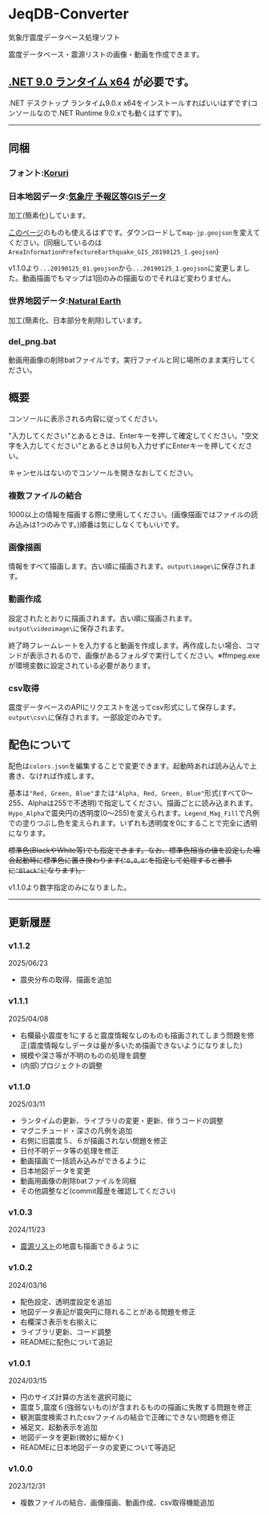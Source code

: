 # JeqDB-Converter

気象庁震度データベース処理ソフト

震度データベース・震源リストの画像・動画を作成できます。

## **[.NET 9.0 ランタイム x64](https://dotnet.microsoft.com/ja-jp/download/dotnet/9.0)** が必要です。

.NET デスクトップ ランタイム9.0.x x64をインストールすればいいはずです(コンソールなので.NET Runtime 9.0.xでも動くはずです)。

---

## 同梱

### フォント:[Koruri](https://koruri.github.io/)

### 日本地図データ:[気象庁 予報区等GISデータ](https://www.data.jma.go.jp/developer/gis.html)
加工(簡素化)しています。

[このページ](https://github.com/Ichihai1415/JMA-GIS-GeoJSON)のものも使えるはずです。ダウンロードして`map-jp.geojson`を変えてください。(同梱しているのは`AreaInformationPrefectureEarthquake_GIS_20190125_1.geojson`)

v1.1.0より`...20190125_01.geojson`から`...20190125_1.geojson`に変更しました。動画描画でもマップは1回のみの描画なのでそれほど変わりません。

### 世界地図データ:[Natural Earth](https://www.naturalearthdata.com/downloads/)
加工(簡素化、日本部分を削除)しています。

### del_png.bat
動画用画像の削除batファイルです。実行ファイルと同じ場所のまま実行してください。

## 概要

コンソールに表示される内容に従ってください。

"入力してください"とあるときは、Enterキーを押して確定してください。"空文字を入力してください"とあるときは何も入力せずにEnterキーを押してください。

キャンセルはないのでコンソールを開きなおしてください。

### 複数ファイルの結合

1000以上の情報を描画する際に使用してください。(画像描画ではファイルの読み込みは1つのみです。)順番は気にしなくてもいいです。

### 画像描画

情報をすべて描画します。古い順に描画されます。`output\image\`に保存されます。

### 動画作成

設定されたとおりに描画されます。古い順に描画されます。`output\videoimage\`に保存されます。

終了時フレームレートを入力すると動画を作成します。再作成したい場合、コマンドが表示されるので、画像があるフォルダで実行してください。※ffmpeg.exeが環境変数に設定されている必要があります。

### csv取得

震度データベースのAPIにリクエストを送ってcsv形式にして保存します。`output\csv\`に保存されます。一部設定のみです。

## 配色について

配色は`colors.json`を編集することで変更できます。起動時あれば読み込んで上書き、なければ作成します。

基本は`"Red, Green, Blue"`または`"Alpha, Red, Green, Blue"`形式(すべて0～255、Alphaは255で不透明)で指定してください。描画ごとに読み込まれます。 `Hypo_Alpha`で震央円の透明度(0～255)を変えられます。`Legend_Mag_Fill`で凡例での塗りつぶし色を変えられます。いずれも透明度を0にすることで完全に透明になります。

~~標準色(BlackやWhite等)でも指定できます。なお、標準色相当の値を設定した場合起動時に標準色に置き換わります(`"0,0,0"`を指定して処理すると勝手に`"Black"`になります)。~~

v1.1.0より数字指定のみになりました。

---

## 更新履歴

### v1.1.2

2025/06/23

- 震央分布の取得、描画を追加

### v1.1.1

2025/04/08

- 右欄最小震度を1にすると震度情報なしのものも描画されてしまう問題を修正(震度情報なしデータは量が多いため描画できないようになりました)
- 規模や深さ等が不明のものの処理を調整
- (内部)プロジェクトの調整

### v1.1.0

2025/03/11

- ランタイムの更新、ライブラリの変更・更新、伴うコードの調整
- マグニチュード・深さの凡例を追加
- 右側に旧震度５、６が描画されない問題を修正
- 日付不明データ等の処理を修正
- 動画描画で一括読み込みができるように
- 日本地図データを変更
- 動画用画像の削除batファイルを同梱
- その他調整など(commit履歴を確認してください)

### v1.0.3

2024/11/23

- [震源リスト](https://www.data.jma.go.jp/eqev/data/daily_map/index.html)の地震も描画できるように

### v1.0.2

2024/03/16

- 配色設定、透明度設定を追加
- 地図データ表記が震央円に隠れることがある問題を修正
- 右欄深さ表示を右揃えに
- ライブラリ更新、コード調整
- READMEに配色について追記

### v1.0.1

2024/03/15

- 円のサイズ計算の方法を選択可能に
- 震度５,震度６(強弱ないもの)が含まれるものの描画に失敗する問題を修正
- 観測震度検索されたcsvファイルの結合で正確にできない問題を修正
- 補足文、起動表示を追加
- 地図データを更新(微妙に細かく)
- READMEに日本地図データの変更について等追記

### v1.0.0

2023/12/31

- 複数ファイルの結合、画像描画、動画作成、csv取得機能追加
